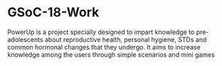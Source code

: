 # GSoC-18-Work

PowerUp is a project specially designed to impart knowledge to pre-adolescents about reproductive health, personal hygiene, STDs and common hormonal changes that they undergo. It aims to increase knowledge among the users through simple scenarios and mini games
